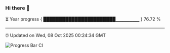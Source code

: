 ### Hi there 👋

⏳ Year progress { ███████████████████████▁▁▁▁▁▁▁ } 76.72 %

---

⏰ Updated on Wed, 08 Oct 2025 00:24:34 GMT

![Progress Bar CI](https://github.com/liununu/liununu/workflows/Progress%20Bar%20CI/badge.svg)
